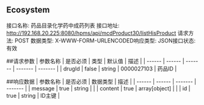 ## Ecosystem
接口名称: 药品目录化学药中成药列表    接口地址: http://192.168.20.225:8080/hpms/api/mcdProduct30/listHisProduct
请求方法: POST                      数据类型: X-WWW-FORM-URLENCODED响应类型: JSON接口状态: 有效

##请求参数
| 参数名称 | 是否必须 | 类型 | 默认值 | 描述 |
| ------ | ------ | ------- |  ------- |  ------- | 
| drugId |  false |  string | 0000027103 | 药品ID |

##响应数据
| 参数名称 | 是否必须 | 数据类型 | 描述 |
| ------ | ------ | ------- |  ------- |
| message | true | string | |
| content | true | array[object] | |
| id | true | string | ID主键 |

